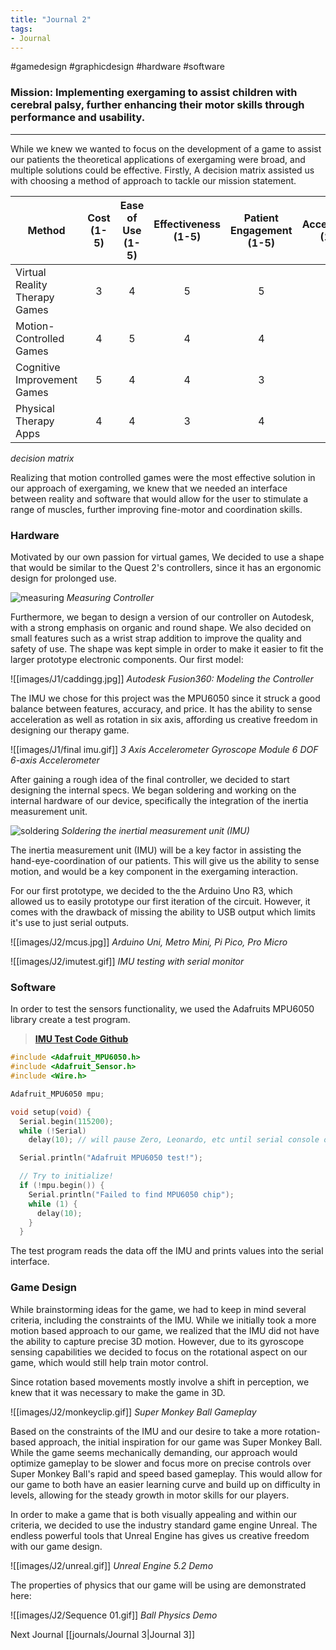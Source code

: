 ```yaml
---
title: "Journal 2"
tags:
- Journal
---
```


#gamedesign #graphicdesign #hardware #software 
### **Mission**:  Implementing exergaming to assist children with cerebral palsy, further enhancing their motor skills through performance and usability.
---
While we knew we wanted to focus on the development of a game to assist our patients the theoretical applications of exergaming were broad, and multiple solutions could be effective. Firstly, A decision matrix assisted us with choosing a method of approach to tackle our mission statement.

| Method                             | Cost (1-5) | Ease of Use (1-5) | Effectiveness (1-5) | Patient Engagement (1-5) | Accessibility (1-5) | Total |
|------------------------------------|:----------:|:-----------------:|:-------------------:|:------------------------:|:-------------------:|:-----:|
| Virtual Reality Therapy Games      |     3      |         4         |          5          |             5            |          3          |   20  |
| Motion-Controlled Games            |     4      |         5         |          4          |             4            |          4          |   21  |
| Cognitive Improvement Games        |     5      |         4         |          4          |             3            |          4          |   20   |
| Physical Therapy Apps              |     4      |         4         |          3          |             4            |          5          |   20  |
*decision matrix*

Realizing that motion controlled games were the most effective solution in our approach of exergaming, we knew that we needed an interface between reality and software that would allow for the user to stimulate a range of muscles, further improving fine-motor and coordination skills. 

### Hardware
Motivated by our own passion for virtual games, We decided to use a shape that would be similar to the Quest 2's controllers, since it has an ergonomic design for prolonged use. 

![measuring](images/J1/measuring.jpg)
*Measuring Controller*

Furthermore, we began to design a version of our controller on Autodesk, with a strong emphasis on organic and round shape. We also decided on small features such as a wrist strap addition to improve the quality and safety of use. The shape was kept simple in order to make it easier to fit the larger prototype electronic components. Our first model:

![[images/J1/caddingg.jpg]]
*Autodesk Fusion360: Modeling the Controller*

The IMU we chose for this project was the MPU6050 since it struck a good balance between features, accuracy, and price. It has the ability to sense acceleration as well as rotation in six axis, affording us creative freedom in designing our therapy game. 

![[images/J1/final imu.gif]]
*3 Axis Accelerometer Gyroscope Module 6 DOF 6-axis Accelerometer*

After gaining a rough idea of the final controller, we decided to start designing the internal specs. We began soldering and working on the internal hardware of our device, specifically the integration of the inertia measurement unit.

![soldering](images/J1/soldering.gif)
*Soldering the inertial measurement unit (IMU)*

The inertia measurement unit (IMU) will be a key factor in assisting the hand-eye-coordination of our patients. This will give us the ability to sense motion, and would be a key component in the exergaming interaction.

For our first prototype, we decided to the the Arduino Uno R3, which allowed us to easily prototype our first iteration of the circuit. However, it comes with the drawback of missing the ability to USB output which limits it's use to just serial outputs. 

![[images/J2/mcus.jpg]]
*Arduino Uni, Metro Mini, Pi Pico, Pro Micro*


![[images/J2/imutest.gif]]
*IMU testing with serial monitor*

### Software
In order to test the sensors functionality, we used the Adafruits MPU6050 library create a test program.
> [**IMU Test Code Github**](https://github.com/SihoChoii/ProjectPalsy/blob/main/Software/v1/main/main.ino)
```cpp
#include <Adafruit_MPU6050.h>
#include <Adafruit_Sensor.h>
#include <Wire.h>

Adafruit_MPU6050 mpu;

void setup(void) {
  Serial.begin(115200);
  while (!Serial)
    delay(10); // will pause Zero, Leonardo, etc until serial console opens

  Serial.println("Adafruit MPU6050 test!");

  // Try to initialize!
  if (!mpu.begin()) {
    Serial.println("Failed to find MPU6050 chip");
    while (1) {
      delay(10);
    }
  }
```
The test program reads the data off the IMU and prints values into the serial interface.

### Game Design
While brainstorming ideas for the game, we had to keep in mind several criteria, including the constraints of the IMU. While we initially took a more motion based approach to our game, we realized that the IMU did not have the ability to capture precise 3D motion. However, due to its gyroscope sensing capabilities we decided to focus on the rotational aspect on our game, which would still help train motor control.

Since rotation based movements mostly involve a shift in perception, we knew that it was necessary to make the game in 3D. 

![[images/J2/monkeyclip.gif]]
*Super Monkey Ball Gameplay*

Based on the constraints of the IMU and our desire to take a more rotation-based approach, the initial inspiration for our game was Super Monkey Ball.  While the game seems mechanically demanding, our approach would optimize gameplay to be slower and focus more on precise controls over Super Monkey Ball's rapid and speed based gameplay. This would allow for our game to both have an easier learning curve and build up on difficulty in levels, allowing for the steady growth in motor skills for our players. 

In order to make a game that is both visually appealing and within our criteria, we decided to use the industry standard game engine Unreal. The endless powerful tools that Unreal Engine has gives us creative freedom with our game design. 

![[images/J2/unreal.gif]]
*Unreal Engine 5.2 Demo*

The properties of physics that our game will be using are demonstrated here:

![[images/J2/Sequence 01.gif]]
*Ball Physics Demo*

Next Journal [[journals/Journal 3|Journal 3]]